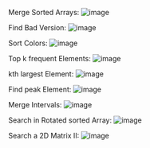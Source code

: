Merge Sorted Arrays:
![image](https://github.com/user-attachments/assets/3e2335e9-29f8-4804-a38a-868c97382d24)

Find Bad Version:
![image](https://github.com/user-attachments/assets/c6ecf20e-29cd-48c3-8b3d-006c429ec2c0)

Sort Colors:
![image](https://github.com/user-attachments/assets/8d5b3237-1818-4e3f-a5c9-79f2b2270232)

Top k frequent Elements:
![image](https://github.com/user-attachments/assets/12ba0b5d-ab96-4781-b0b2-a6952b1d7d5e)

kth largest Element:
![image](https://github.com/user-attachments/assets/18fe169a-409c-40a8-9b2b-3825da9692b6)

Find peak Element:
![image](https://github.com/user-attachments/assets/206804b5-6bf5-4f12-9310-f769c4b578c5)

Merge Intervals:
![image](https://github.com/user-attachments/assets/e8a5191e-b4ac-4f78-b86a-eca44fd0faeb)

Search in Rotated sorted Array:
![image](https://github.com/user-attachments/assets/82ded85d-c31c-4518-a952-3c6d3a6c2ade)

Search a 2D Matrix II:
![image](https://github.com/user-attachments/assets/2cdc2651-121a-4be7-8af2-262c83ee16fe)

